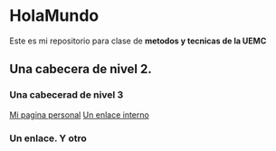 # HolaMundo

Este es mi repositorio para clase de **metodos y tecnicas de la UEMC**

## Una cabecera de nivel 2.
### Una cabecerad de nivel 3

[Mi pagina personal](http://google.com)
[Un enlace interno](#unenlaceyotro)

### Un enlace. Y otro
